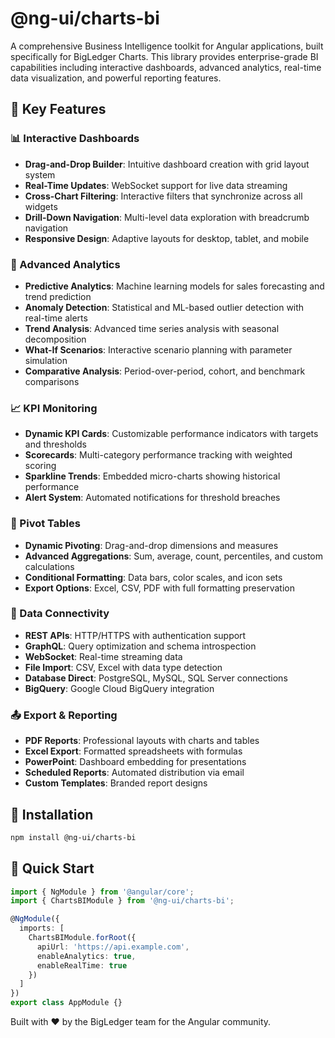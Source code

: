 # @ng-ui/charts-bi

A comprehensive Business Intelligence toolkit for Angular applications, built specifically for BigLedger Charts. This library provides enterprise-grade BI capabilities including interactive dashboards, advanced analytics, real-time data visualization, and powerful reporting features.

## 🎯 Key Features

### 📊 Interactive Dashboards
- **Drag-and-Drop Builder**: Intuitive dashboard creation with grid layout system
- **Real-Time Updates**: WebSocket support for live data streaming  
- **Cross-Chart Filtering**: Interactive filters that synchronize across all widgets
- **Drill-Down Navigation**: Multi-level data exploration with breadcrumb navigation
- **Responsive Design**: Adaptive layouts for desktop, tablet, and mobile

### 🤖 Advanced Analytics
- **Predictive Analytics**: Machine learning models for sales forecasting and trend prediction
- **Anomaly Detection**: Statistical and ML-based outlier detection with real-time alerts
- **Trend Analysis**: Advanced time series analysis with seasonal decomposition
- **What-If Scenarios**: Interactive scenario planning with parameter simulation
- **Comparative Analysis**: Period-over-period, cohort, and benchmark comparisons

### 📈 KPI Monitoring
- **Dynamic KPI Cards**: Customizable performance indicators with targets and thresholds
- **Scorecards**: Multi-category performance tracking with weighted scoring
- **Sparkline Trends**: Embedded micro-charts showing historical performance
- **Alert System**: Automated notifications for threshold breaches

### 🔄 Pivot Tables
- **Dynamic Pivoting**: Drag-and-drop dimensions and measures
- **Advanced Aggregations**: Sum, average, count, percentiles, and custom calculations
- **Conditional Formatting**: Data bars, color scales, and icon sets
- **Export Options**: Excel, CSV, PDF with full formatting preservation

### 🔌 Data Connectivity
- **REST APIs**: HTTP/HTTPS with authentication support
- **GraphQL**: Query optimization and schema introspection
- **WebSocket**: Real-time streaming data
- **File Import**: CSV, Excel with data type detection
- **Database Direct**: PostgreSQL, MySQL, SQL Server connections
- **BigQuery**: Google Cloud BigQuery integration

### 📤 Export & Reporting
- **PDF Reports**: Professional layouts with charts and tables
- **Excel Export**: Formatted spreadsheets with formulas
- **PowerPoint**: Dashboard embedding for presentations
- **Scheduled Reports**: Automated distribution via email
- **Custom Templates**: Branded report designs

## 🚀 Installation

```bash
npm install @ng-ui/charts-bi
```

## 📖 Quick Start

```typescript
import { NgModule } from '@angular/core';
import { ChartsBIModule } from '@ng-ui/charts-bi';

@NgModule({
  imports: [
    ChartsBIModule.forRoot({
      apiUrl: 'https://api.example.com',
      enableAnalytics: true,
      enableRealTime: true
    })
  ]
})
export class AppModule {}
```

Built with ❤️ by the BigLedger team for the Angular community.
